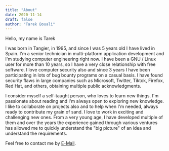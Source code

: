 ```yaml
---
title: "About" 
date: 2020-11-14
draft: false
author: "Tarek Bouali"
---
```


Hello, my name is Tarek

I was born in Tangier, in 1995, and since I was 5 years old I have lived in Spain. I'm a senior technician in multi-platform application development and I'm studying computer engineering right now. I have been a GNU / Linux user for more than 10 years, so I have a very close relationship with free software. I love computer security also and since 3 years I have been participating in lots of bug bounty programs on a casual basis. I have found security flaws in large companies such as Microsoft, Twitter, Tiktok, Firefox, Red Hat, and others, obtaining multiple public acknowledgments. 

I consider myself a self-taught person, who loves to learn new things. I'm passionate about reading and I'm always open to exploring new knowledge. I like to collaborate on projects also and to help when I'm needed, always ready to contribute my grain of sand. I love to work in exciting and challenging new ones. From a very young age, I have developed multiple of them and over the years the experience gained through various ventures has allowed me to quickly understand the "big picture" of an idea and understand the requirements.

Feel free to contact me by [E-Mail](mailto:me@bouali.io).
